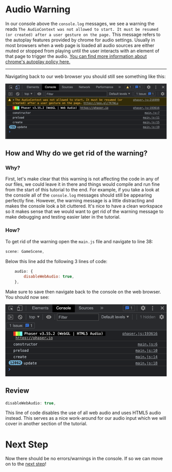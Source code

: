 # Audio Warning
In our console above the `console.log` messages, we see a warning the reads `The AudioContext was not allowed to start. It must be resumed (or created) after a user gesture on the page.` This message refers to the autoplay features provided by chrome for audio settings. Usually in most browsers when a web page is loaded all audio sources are either muted or stopped from playing until the user interacts with an element of that page to trigger the audio. [You can find more information about chrome's autoplay policy here.](https://developer.chrome.com/blog/autoplay/)

---

Navigating back to our web browser you should still see something like this:

![Class debugging console](../images/class-debug-console.png)

## How and Why do we get rid of the warning? 

### Why?
First, let's make clear that this warning is not affecting the code in any of our files, we could leave it in there and things would compile and run fine from the start of this tutorial to the end. For example, if you take a look at the console all of the `console.log` messages should still be appearing perfectly fine. However, the warning message is a little distracting and makes the console look a bit cluttered. It's nice to have a clean workspace so it makes sense that we would want to get rid of the warning message to make debugging and testing easier later in the tutorial.

### How?

To get rid of the warning open the `main.js` file and navigate to line 38:

```js
scene: GameScene,
```
Below this line add the following 3 lines of code:
```js
    audio: {
        disableWebAudio: true,
    },
```

Make sure to save then navigate back to the console on the web browser. You should now see:

![Class debugging console](../images/class-debug-console2.png)

## Review

```js
disableWebAudio: true,
```

This line of code disables the use of all web audio and uses HTML5 audio instead. This serves as a nice work-around for our audio input which we will cover in another section of the tutorial.

# Next Step
Now there should be no errors/warnings in the console. If so we can move on to the [next step](step05.md)!